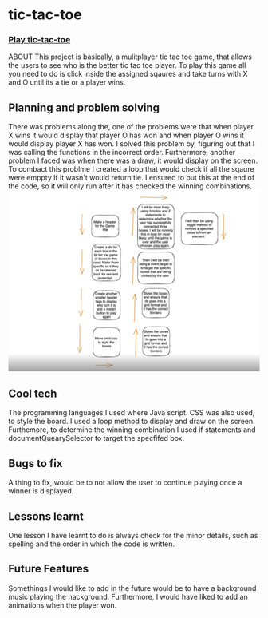 # tic-tac-toe
### [Play tic-tac-toe](https://josephnijo12.github.io/tic-tac-toe/)
ABOUT
This project is basically, a mulitplayer tic tac toe game, that allows the users to see who is the better tic tac toe player. To play this game all you need to do is click inside the assigned sqaures and take turns with X and O until its a tie or a player wins. 

## Planning and problem solving
There was problems along the, one of the problems were that when player X wins it would display that player O has won and when player O wins it would display player X has won. I solved this problem by, figuring out that I was calling the functions in the incorrect order. Furthermore, another problem I faced was when there was a draw, it would display on the screen. To combact this problme I created a loop that would check if all the sqaure were emppty if it wasn't would return tie. I ensured to put this at the end of the code, so it will only run after it has checked the winning combinations. 
![Plan](./Screenshot%202023-04-24%20at%2012.19.39%20pm.png) 

## Cool tech 
The programming languages I used where Java script. CSS was also used, to style the board. I used a loop method to display and draw on the screen. Furthemore, to determine the winning combination I used if statements and documentQuearySelector to target the specfifed box. 

## Bugs to fix 
A thing to fix, would be to not allow the user to continue playing once a winner is displayed. 

## Lessons learnt
One lesson I have learnt to do is always check for the minor details, such as spelling and the order in which the code is written.

## Future Features
Somethings I would like to add in the future would be to have a background music playing the nackground. Furthermore, I would have liked to add an animations when the player won. 




